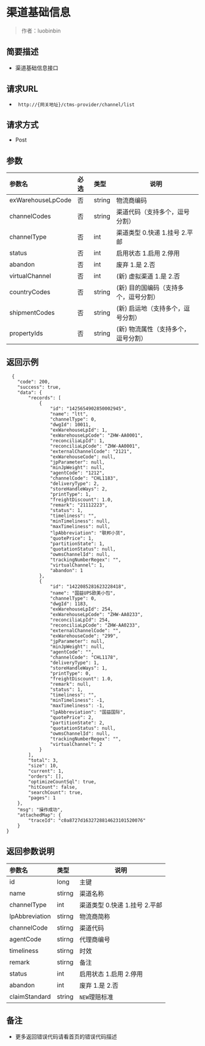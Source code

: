 # 渠道基础信息

> 作者：luobinbin

## 简要描述

- 渠道基础信息接口

## 请求URL
- ` http://{网关地址}/ctms-provider/channel/list`
  
## 请求方式
- Post

## 参数

|参数名|必选|类型|说明|
|:----    |:---|:----- |-----   |
|exWarehouseLpCode |否  |string |物流商编码   |
|channelCodes |否  |string | 渠道代码（支持多个，逗号分割）    |
|channelType  |否  |int | 渠道类型 0.快递 1.挂号 2.平邮    |
|status  |否  |int | 启用状态 1.启用  2.停用    |
|abandon  |否  |int | 废弃 1.是  2.否    |
|virtualChannel  |否  |int |(新) 虚拟渠道 1.是 2.否  |
|countryCodes |否  |string |(新) 目的国编码（支持多个，逗号分割）    |
|shipmentCodes |否  |string |(新) 启运地（支持多个，逗号分割）    |
|propertyIds |否  |string |(新) 物流属性（支持多个，逗号分割）    |
## 返回示例

``` 
  {
    "code": 200,
    "success": true,
    "data": {
        "records": [
            {
                "id": "1425654902850002945",
                "name": "ltt",
                "channelType": 0,
                "dwgId": 10011,
                "exWarehouseLpId": 1,
                "exWarehouseLpCode": "ZHW-AA0001",
                "reconciliaLpId": 1,
                "reconciliaLpCode": "ZHW-AA0001",
                "externalChannelCode": "2121",
                "exWarehouseCode": null,
                "jpParameter": null,
                "minJpWeight": null,
                "agentCode": "1212",
                "channelCode": "CHL1183",
                "deliveryType": 2,
                "storeHandleWays": 2,
                "printType": 1,
                "freightDiscount": 1.0,
                "remark": "21112223",
                "status": 1,
                "timeliness": "",
                "minTimeliness": null,
                "maxTimeliness": null,
                "lpAbbreviation": "联邦小货",
                "quotePrice": 1,
                "partitionState": 1,
                "quotationStatus": null,
                "owmsChannelId": null,
                "trackingNumberRegex": "",
                "virtualChannel": 1,
				"abandon": 1
            },
            {
                "id": "1422085281623228418",
                "name": "国益UPS欧美小包",
                "channelType": 0,
                "dwgId": 1183,
                "exWarehouseLpId": 254,
                "exWarehouseLpCode": "ZHW-AA0233",
                "reconciliaLpId": 254,
                "reconciliaLpCode": "ZHW-AA0233",
                "externalChannelCode": "",
                "exWarehouseCode": "299",
                "jpParameter": null,
                "minJpWeight": null,
                "agentCode": "",
                "channelCode": "CHL1178",
                "deliveryType": 1,
                "storeHandleWays": 1,
                "printType": 0,
                "freightDiscount": 1.0,
                "remark": null,
                "status": 1,
                "timeliness": "",
                "minTimeliness": -1,
                "maxTimeliness": -1,
                "lpAbbreviation": "国益国际",
                "quotePrice": 2,
                "partitionState": 2,
                "quotationStatus": null,
                "owmsChannelId": null,
                "trackingNumberRegex": "",
                "virtualChannel": 2
            }
        ],
        "total": 3,
        "size": 10,
        "current": 1,
        "orders": [],
        "optimizeCountSql": true,
        "hitCount": false,
        "searchCount": true,
        "pages": 1
    },
    "msg": "操作成功",
    "attachedMap": {
        "traceId": "c0a8727d1632728814623101520076"
    }
}
```

## 返回参数说明 

|参数名|类型|说明|
|:-----  |:-----|-----                           |
|id |long   |主键 |
|name|stirng|渠道名称|
|channelType|int|渠道类型 0.快递 1.挂号 2.平邮|
|lpAbbreviation|stirng|物流商简称|
|channelCode|stirng|渠道代码|
|agentCode|stirng|代理商编号|
|timeliness|stirng|时效|
|remark|stirng|备注|
|status|int|启用状态 1.启用 2.停用|
|abandon|int|废弃 1.是 2.否|
|claimStandard|string|`NEW`理赔标准|
## 备注 

- 更多返回错误代码请看首页的错误代码描述